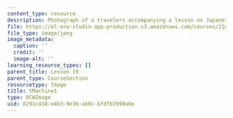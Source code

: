 ```yaml
---
content_type: resource
description: Photograph of a travelers accompanying a lesson on Japanese vocabulary.
file: https://ol-ocw-studio-app-production.s3.amazonaws.com/courses/21g-504-japanese-iv-spring-2009/8291c438e4b39e36ab0cbfdfb3999a6e_tMachine1.jpg
file_type: image/jpeg
image_metadata:
  caption: ''
  credit: ''
  image-alt: ''
learning_resource_types: []
parent_title: Lesson 19
parent_type: CourseSection
resourcetype: Image
title: tMachine1
type: OCWImage
uid: 8291c438-e4b3-9e36-ab0c-bfdfb3999a6e
---
```


